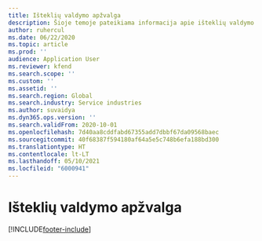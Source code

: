 ```yaml
---
title: Išteklių valdymo apžvalga
description: Šioje temoje pateikiama informacija apie išteklių valdymo funkcijas „Dynamics 365 Project Operations“.
author: ruhercul
ms.date: 06/22/2020
ms.topic: article
ms.prod: ''
audience: Application User
ms.reviewer: kfend
ms.search.scope: ''
ms.custom: ''
ms.assetid: ''
ms.search.region: Global
ms.search.industry: Service industries
ms.author: suvaidya
ms.dyn365.ops.version: ''
ms.search.validFrom: 2020-10-01
ms.openlocfilehash: 7d40aa8cddfabd67355add7dbbf67da09568baec
ms.sourcegitcommit: 40f68387f594180af64a5e5c748b6efa188bd300
ms.translationtype: HT
ms.contentlocale: lt-LT
ms.lasthandoff: 05/10/2021
ms.locfileid: "6000941"
---
```

# <a name="resource-management-overview"></a>Išteklių valdymo apžvalga


[!INCLUDE[footer-include](../includes/footer-banner.md)]